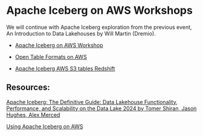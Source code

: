 # Apache Iceberg on AWS Workshops

We will continue with Apache Iceberg exploration from the previous event,  An Introduction to Data Lakehouses by Will Martin (Dremio).

- [Apache Iceberg on AWS Workshop](https://catalog.us-east-1.prod.workshops.aws/workshops/b6289fb6-4636-4843-b8c1-f782b4871783/en-US/)


- [Open Table Formats on AWS](https://catalog.us-east-1.prod.workshops.aws/workshops/520e974c-0fee-4585-9601-9af535d4d908/en-US/)


- [Apache Iceberg AWS S3 tables Redshift](https://aws.amazon.com/blogs/big-data/scalable-analytics-and-centralized-governance-for-apache-iceberg-tables-using-amazon-s3-tables-and-amazon-redshift/)



## Resources:

[Apache Iceberg: The Definitive Guide: Data Lakehouse Functionality, Performance, and Scalability on the Data Lake 2024
by Tomer Shiran, Jason Hughes, Alex Merced](https://hello.dremio.com/wp-apache-iceberg-the-definitive-guide-reg.html)

[Using Apache Iceberg on AWS](https://docs.aws.amazon.com/pdfs/prescriptive-guidance/latest/apache-iceberg-on-aws/apache-iceberg-on-aws.pdf)



